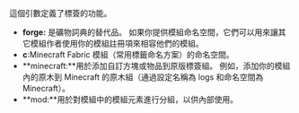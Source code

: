 這個引數定義了標簽的功能。

* **forge:** 是礦物詞典的替代品。 如果你提供模組命名空間，它們可以用來讓其它模組作者使用你的模組註冊項來相容他們的模組。
* **c**:Minecraft Fabric 模組（常用標籤命名方案）的命名空間。
* **minecraft:**用於添加自訂方塊或物品到原版標簽組。 例如，添加你的模組內的原木到 Minecraft 的原木組（通過設定名稱為 logs 和命名空間為 Minecraft）。
* **mod:**用於對模組中的模組元素進行分組，以供內部使用。